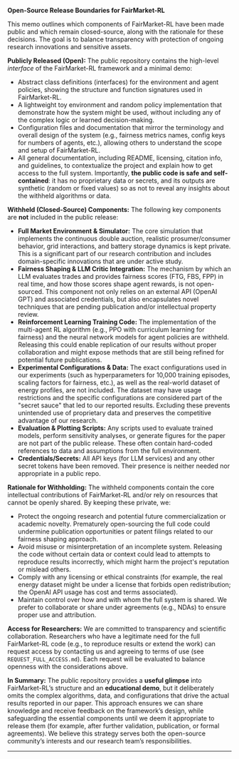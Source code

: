 **Open-Source Release Boundaries for FairMarket-RL**

This memo outlines which components of FairMarket-RL have been made public and which remain closed-source, along with the rationale for these decisions. The goal is to balance transparency with protection of ongoing research innovations and sensitive assets.

**Publicly Released (Open):** The public repository contains the high-level *interface* of the FairMarket-RL framework and a minimal demo:
- Abstract class definitions (interfaces) for the environment and agent policies, showing the structure and function signatures used in FairMarket-RL.
- A lightweight toy environment and random policy implementation that demonstrate how the system might be used, without including any of the complex logic or learned decision-making.
- Configuration files and documentation that mirror the terminology and overall design of the system (e.g., fairness metrics names, config keys for numbers of agents, etc.), allowing others to understand the scope and setup of FairMarket-RL.
- All general documentation, including README, licensing, citation info, and guidelines, to contextualize the project and explain how to get access to the full system.
Importantly, **the public code is safe and self-contained**: it has no proprietary data or secrets, and its outputs are synthetic (random or fixed values) so as not to reveal any insights about the withheld algorithms or data.

**Withheld (Closed-Source) Components:** The following key components are **not** included in the public release:
- **Full Market Environment & Simulator:** The core simulation that implements the continuous double auction, realistic prosumer/consumer behavior, grid interactions, and battery storage dynamics is kept private. This is a significant part of our research contribution and includes domain-specific innovations that are under active study.
- **Fairness Shaping & LLM Critic Integration:** The mechanism by which an LLM evaluates trades and provides fairness scores (FTG, FBS, FPP) in real time, and how those scores shape agent rewards, is not open-sourced. This component not only relies on an external API (OpenAI GPT) and associated credentials, but also encapsulates novel techniques that are pending publication and/or intellectual property review.
- **Reinforcement Learning Training Code:** The implementation of the multi-agent RL algorithm (e.g., PPO with curriculum learning for fairness) and the neural network models for agent policies are withheld. Releasing this could enable replication of our results without proper collaboration and might expose methods that are still being refined for potential future publications.
- **Experimental Configurations & Data:** The exact configurations used in our experiments (such as hyperparameters for 10,000 training episodes, scaling factors for fairness, etc.), as well as the real-world dataset of energy profiles, are not included. The dataset may have usage restrictions and the specific configurations are considered part of the "secret sauce" that led to our reported results. Excluding these prevents unintended use of proprietary data and preserves the competitive advantage of our research.
- **Evaluation & Plotting Scripts:** Any scripts used to evaluate trained models, perform sensitivity analyses, or generate figures for the paper are not part of the public release. These often contain hard-coded references to data and assumptions from the full environment.
- **Credentials/Secrets:** All API keys (for LLM services) and any other secret tokens have been removed. Their presence is neither needed nor appropriate in a public repo.

**Rationale for Withholding:** The withheld components contain the core intellectual contributions of FairMarket-RL and/or rely on resources that cannot be openly shared. By keeping these private, we:
  - Protect the ongoing research and potential future commercialization or academic novelty. Prematurely open-sourcing the full code could undermine publication opportunities or patent filings related to our fairness shaping approach.
  - Avoid misuse or misinterpretation of an incomplete system. Releasing the code without certain data or context could lead to attempts to reproduce results incorrectly, which might harm the project's reputation or mislead others.
  - Comply with any licensing or ethical constraints (for example, the real energy dataset might be under a license that forbids open redistribution; the OpenAI API usage has cost and terms associated).
  - Maintain control over how and with whom the full system is shared. We prefer to collaborate or share under agreements (e.g., NDAs) to ensure proper use and attribution.

**Access for Researchers:** We are committed to transparency and scientific collaboration. Researchers who have a legitimate need for the full FairMarket-RL code (e.g., to reproduce results or extend the work) can request access by contacting us and agreeing to terms of use (see `REQUEST_FULL_ACCESS.md`). Each request will be evaluated to balance openness with the considerations above.

**In Summary:** The public repository provides a **useful glimpse** into FairMarket-RL’s structure and an **educational demo**, but it deliberately omits the complex algorithms, data, and configurations that drive the actual results reported in our paper. This approach ensures we can share knowledge and receive feedback on the framework’s design, while safeguarding the essential components until we deem it appropriate to release them (for example, after further validation, publication, or formal agreements). We believe this strategy serves both the open-source community’s interests and our research team’s responsibilities.
________________________________________
